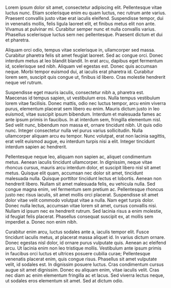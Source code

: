 Lorem ipsum dolor sit amet, consectetur adipiscing elit. Pellentesque vitae luctus nunc. Etiam scelerisque enim eu quam luctus, nec rutrum ante varius. Praesent convallis justo vitae erat iaculis eleifend. Suspendisse tempor, dui in venenatis mollis, felis ligula laoreet elit, et finibus metus elit non ante. Vivamus at pulvinar mi. Curabitur semper nunc et nulla convallis varius. Phasellus scelerisque luctus sem nec pellentesque. Praesent dictum et dui et pharetra.

Aliquam orci odio, tempus vitae scelerisque in, ullamcorper sed massa. Curabitur pharetra felis sit amet feugiat laoreet. Sed ac congue orci. Donec interdum metus at leo blandit blandit. In erat arcu, dapibus eget fermentum id, scelerisque sed nibh. Aliquam vel egestas est. Donec quis accumsan neque. Morbi tempor euismod dui, at iaculis erat pharetra id. Curabitur lorem sem, suscipit quis congue ut, finibus id libero. Cras molestie hendrerit neque vel rutrum.

Suspendisse eget mauris iaculis, consectetur nibh a, pharetra est. Maecenas id tempus sapien, ut vestibulum eros. Nulla tempus vestibulum lorem vitae facilisis. Donec mattis, odio nec luctus tempor, arcu enim viverra purus, elementum placerat sem libero eu enim. Mauris dictum justo in leo euismod, vitae suscipit ipsum bibendum. Interdum et malesuada fames ac ante ipsum primis in faucibus. In at interdum sem, fringilla elementum nisl. Sed velit nunc, bibendum non massa et, ornare tincidunt nibh. Ut quis odio nunc. Integer consectetur nulla vel purus varius sollicitudin. Nulla ullamcorper aliquam arcu eu tempor. Nunc volutpat, erat non lacinia sagittis, erat velit euismod augue, eu interdum turpis nisi a elit. Integer tincidunt interdum sapien ac hendrerit.

Pellentesque neque leo, aliquam non sapien ac, aliquet condimentum metus. Aenean iaculis tincidunt ullamcorper. In dignissim, neque vitae rhoncus cursus, mauris arcu interdum dolor, et suscipit libero nisl sit amet metus. Quisque elit quam, accumsan nec dolor sit amet, tincidunt malesuada nulla. Quisque porttitor tincidunt lectus et lobortis. Aenean non hendrerit libero. Nullam sit amet malesuada felis, eu vehicula nulla. Sed congue magna enim, vel fermentum sem pretium ac. Pellentesque rhoncus justo nec risus iaculis, sit amet mollis orci placerat. Suspendisse sit amet dolor vitae velit commodo volutpat vitae a nulla. Nam eget turpis dolor. Donec nulla lectus, accumsan vitae lorem sit amet, cursus convallis nisi. Nullam id ipsum nec ex hendrerit rutrum. Sed lacinia risus a enim molestie, id feugiat felis placerat. Phasellus consequat suscipit ex, at mollis sem imperdiet a. Donec non enim nibh.

Curabitur enim arcu, luctus sodales ante a, iaculis tempor elit. Fusce tincidunt iaculis metus, at placerat massa aliquet id. In varius dictum ornare. Donec egestas nisl dolor, id ornare purus vulputate quis. Aenean ac eleifend arcu. Ut lacinia enim non leo tristique mollis. Vestibulum ante ipsum primis in faucibus orci luctus et ultrices posuere cubilia curae; Pellentesque venenatis placerat enim, quis congue risus. Phasellus sit amet vulputate velit, id sodales est. In dignissim posuere luctus. Cras condimentum cursus augue sit amet dignissim. Donec eu aliquam enim, vitae iaculis velit. Cras nec diam ac enim elementum fringilla ac et lacus. Sed viverra lectus neque, ut sodales eros elementum sit amet. Sed at dictum odio.
